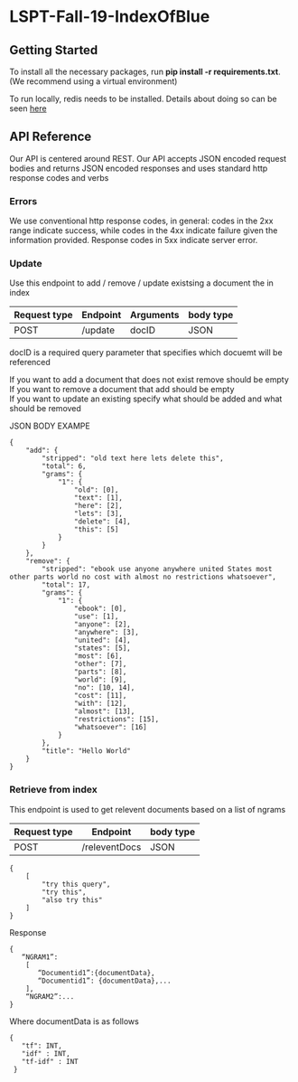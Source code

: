 # LSPT-Fall-19-IndexOfBlue

## Getting Started

To install all the necessary packages, run **pip install -r requirements.txt**. (We recommend using a virtual environment)

To run locally, redis needs to be installed. Details about doing so can be seen [here](https://redis.io/topics/quickstart)

## API Reference

Our API is centered around REST. Our API accepts JSON encoded request bodies and returns JSON encoded responses
and uses standard http response codes and verbs

### Errors

We use conventional http response codes, in general: codes in the 2xx range indicate success, while codes in the 4xx indicate failure given the information provided. Response codes in 5xx indicate server error.

### Update

Use this endpoint to add / remove / update existsing a document the in index

Request type | Endpoint | Arguments | body type
------------ | -------------|-------|----------
POST | /update | docID | JSON

docID is a required query parameter that specifies which docuemt will be referenced

If you want to add a document that does not exist remove should be empty<br />
If you want to remove a document that add should be empty<br />
If you want to update an existing specify what should be added and what should be removed<br />

JSON BODY EXAMPE
```
{
	"add": {
		"stripped": "old text here lets delete this",
		"total": 6,
		"grams": {
			"1": {
				"old": [0],
				"text": [1],
				"here": [2],
				"lets": [3],
				"delete": [4],
				"this": [5]
			}
		}
	},
	"remove": {
		"stripped": "ebook use anyone anywhere united States most other parts world no cost with almost no restrictions whatsoever",
		"total": 17,
		"grams": {
			"1": {
				"ebook": [0],
				"use": [1],
				"anyone": [2],
				"anywhere": [3],
				"united": [4],
				"states": [5],
				"most": [6],
				"other": [7],
				"parts": [8],
				"world": [9],
				"no": [10, 14],
				"cost": [11],
				"with": [12],
				"almost": [13],
				"restrictions": [15],
				"whatsoever": [16]
			}
		},
		"title": "Hello World"
	}
}
```

### Retrieve from index

This endpoint is used to get relevent documents based on a list of ngrams


Request type | Endpoint | body type
------------ | -------------|-----
POST | /releventDocs | JSON

```
{
	[
		"try this query",
		"try this",
		"also try this"
	]
}
```

Response
```
{
   “NGRAM1”:
    [
       “Documentid1”:{documentData},
       “Documentid1”: {documentData},...
    ],
    “NGRAM2”:...
}
```
Where documentData is as follows
```
{
   "tf": INT,
   "idf" : INT,
   "tf-idf" : INT
 }

```
